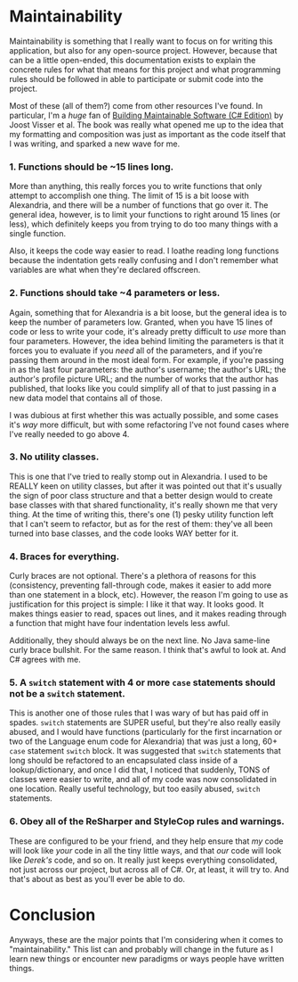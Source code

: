 # Maintainability #

Maintainability is something that I really want to focus on for writing this application, but also for any open-source project. However,
because that can be a little open-ended, this documentation exists to explain the concrete rules for what that means for this project and
what programming rules should be followed in able to participate or submit code into the project.

Most of these (all of them?) come from other resources I've found. In particular, I'm a *huge* fan of [Building Maintainable Software
(C# Edition)](https://www.amazon.com/dp/1491954523/_encoding=UTF8?coliid=I88HOLC70H5D&colid=2G8WSACWRS6UK&psc=0) by Joost Visser et al.
The book was really what opened me up to the idea that my formatting and composition was just as important as the code itself that I was
writing, and sparked a new wave for me.

### 1. Functions should be ~15 lines long. ###

More than anything, this really forces you to write functions that only attempt to accomplish one thing. The limit of 15 is a bit loose with
Alexandria, and there will be a number of functions that go over it. The general idea, however, is to limit your functions to right around
15 lines (or less), which definitely keeps you from trying to do too many things with a single function.

Also, it keeps the code way easier to read. I loathe reading long functions because the indentation gets really confusing and I don't remember
what variables are what when they're declared offscreen.

### 2. Functions should take ~4 parameters or less. ###

Again, something that for Alexandria is a bit loose, but the general idea is to keep the number of parameters low. Granted, when you have
15 lines of code or less to write your code, it's already pretty difficult to *use* more than four parameters. However, the idea behind limiting
the parameters is that it forces you to evaluate if you *need* all of the parameters, and if you're passing them around in the most ideal form.
For example, if you're passing in as the last four parameters: the author's username; the author's URL; the author's profile picture URL; and
the number of works that the author has published, that looks like you could simplify all of that to just passing in a new data model that contains
all of those.

I was dubious at first whether this was actually possible, and some cases it's *way* more difficult, but with some refactoring I've not found cases
where I've really needed to go above 4.

### 3. No utility classes. ###

This is one that I've tried to really stomp out in Alexandria. I used to be REALLY keen on utility classes, but after it was pointed out that it's
usually the sign of poor class structure and that a better design would to create base classes with that shared functionality, it's really shown me
that very thing. At the time of writing this, there's one (1) pesky utility function left that I can't seem to refactor, but as for the rest of them:
they've all been turned into base classes, and the code looks WAY better for it.

### 4. Braces for everything. ###

Curly braces are not optional. There's a plethora of reasons for this (consistency, preventing fall-through code, makes it easier to add more than
one statement in a block, etc). However, the reason I'm going to use as justification for this project is simple: I like it that way. It looks good.
It makes things easier to read, spaces out lines, and it makes reading through a function that might have four indentation levels less awful.

Additionally, they should always be on the next line. No Java same-line curly brace bullshit. For the same reason. I think that's awful to look at.
And C# agrees with me.

### 5. A `switch` statement with 4 or more `case` statements should not be a `switch` statement. ###

This is another one of those rules that I was wary of but has paid off in spades. `switch` statements are SUPER useful, but they're also really easily
abused, and I would have functions (particularly for the first incarnation or two of the Language enum code for Alexandria) that was just a long,
60+ `case` statement `switch` block. It was suggested that `switch` statements that long should be refactored to an encapsulated class inside of a
lookup/dictionary, and once I did that, I noticed that suddenly, TONS of classes were easier to write, and all of my code was now consolidated in one
location. Really useful technology, but too easily abused, `switch` statements.

### 6. Obey all of the ReSharper and StyleCop rules and warnings. ###

These are configured to be your friend, and they help ensure that *my* code will look like *your* code in all the tiny little ways, and that *our* code
will look like *Derek's* code, and so on. It really just keeps everything consolidated, not just across our project, but across all of C#. Or, at least,
it will try to. And that's about as best as you'll ever be able to do.

# Conclusion #

Anyways, these are the major points that I'm considering when it comes to "maintainability." This list can and probably will change in the future as
I learn new things or encounter new paradigms or ways people have written things.